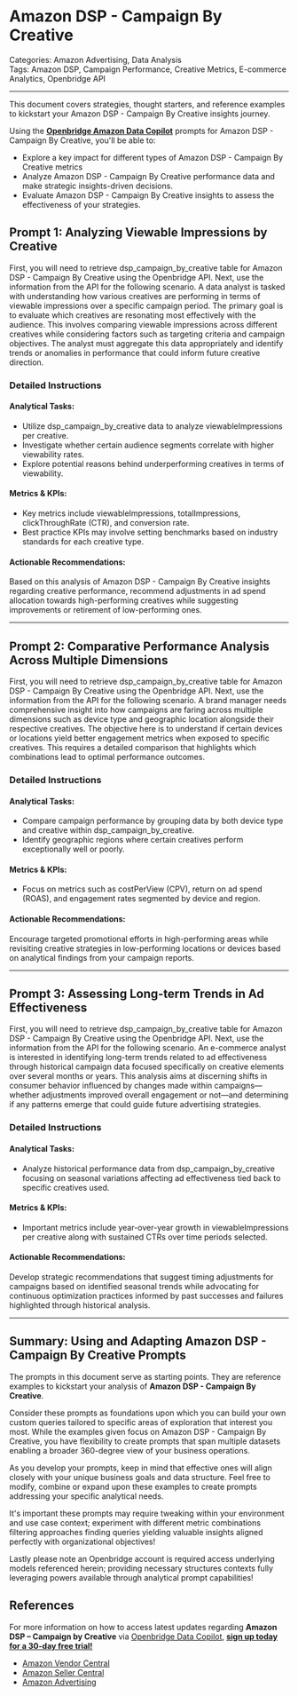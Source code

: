 # Amazon DSP - Campaign By Creative

Categories: Amazon Advertising, Data Analysis  
Tags: Amazon DSP, Campaign Performance, Creative Metrics, E-commerce Analytics, Openbridge API

---

This document covers strategies, thought starters, and reference examples to kickstart your Amazon DSP - Campaign By Creative insights journey.

Using the <a href="https://chatgpt.com/g/g-Sg4qP7r3v-openbridge-data-copilot" target="_blank"><strong>Openbridge Amazon Data Copilot</strong></a> prompts for Amazon DSP - Campaign By Creative, you'll be able to:

- Explore a key impact for different types of Amazon DSP - Campaign By Creative metrics
- Analyze Amazon DSP - Campaign By Creative performance data and make strategic insights-driven decisions.
- Evaluate Amazon DSP - Campaign By Creative insights to assess the effectiveness of your strategies.

## Prompt 1: Analyzing Viewable Impressions by Creative 

First, you will need to retrieve dsp_campaign_by_creative table for Amazon DSP - Campaign By Creative using the Openbridge API. Next, use the information from the API for the following scenario. A data analyst is tasked with understanding how various creatives are performing in terms of viewable impressions over a specific campaign period. The primary goal is to evaluate which creatives are resonating most effectively with the audience. This involves comparing viewable impressions across different creatives while considering factors such as targeting criteria and campaign objectives. The analyst must aggregate this data appropriately and identify trends or anomalies in performance that could inform future creative direction.

### Detailed Instructions
#### Analytical Tasks:
- Utilize dsp_campaign_by_creative data to analyze viewableImpressions per creative.
- Investigate whether certain audience segments correlate with higher viewability rates.
- Explore potential reasons behind underperforming creatives in terms of viewability.

#### Metrics & KPIs:
- Key metrics include viewableImpressions, totalImpressions, clickThroughRate (CTR), and conversion rate.
- Best practice KPIs may involve setting benchmarks based on industry standards for each creative type.

#### Actionable Recommendations:
Based on this analysis of Amazon DSP - Campaign By Creative insights regarding creative performance, recommend adjustments in ad spend allocation towards high-performing creatives while suggesting improvements or retirement of low-performing ones.

---

## Prompt 2: Comparative Performance Analysis Across Multiple Dimensions 

First, you will need to retrieve dsp_campaign_by_creative table for Amazon DSP - Campaign By Creative using the Openbridge API. Next, use the information from the API for the following scenario. A brand manager needs comprehensive insight into how campaigns are faring across multiple dimensions such as device type and geographic location alongside their respective creatives. The objective here is to understand if certain devices or locations yield better engagement metrics when exposed to specific creatives. This requires a detailed comparison that highlights which combinations lead to optimal performance outcomes.

### Detailed Instructions
#### Analytical Tasks:
- Compare campaign performance by grouping data by both device type and creative within dsp_campaign_by_creative.
- Identify geographic regions where certain creatives perform exceptionally well or poorly.
  
#### Metrics & KPIs:
- Focus on metrics such as costPerView (CPV), return on ad spend (ROAS), and engagement rates segmented by device and region.
  
#### Actionable Recommendations:
Encourage targeted promotional efforts in high-performing areas while revisiting creative strategies in low-performing locations or devices based on analytical findings from your campaign reports.

---

## Prompt 3: Assessing Long-term Trends in Ad Effectiveness 

First, you will need to retrieve dsp_campaign_by_creative table for Amazon DSP - Campaign By Creative using the Openbridge API. Next, use the information from the API for the following scenario. An e-commerce analyst is interested in identifying long-term trends related to ad effectiveness through historical campaign data focused specifically on creative elements over several months or years. This analysis aims at discerning shifts in consumer behavior influenced by changes made within campaigns—whether adjustments improved overall engagement or not—and determining if any patterns emerge that could guide future advertising strategies.

### Detailed Instructions
#### Analytical Tasks:
- Analyze historical performance data from dsp_campaign_by_creative focusing on seasonal variations affecting ad effectiveness tied back to specific creatives used.
  
#### Metrics & KPIs:
- Important metrics include year-over-year growth in viewableImpressions per creative along with sustained CTRs over time periods selected.

#### Actionable Recommendations:
Develop strategic recommendations that suggest timing adjustments for campaigns based on identified seasonal trends while advocating for continuous optimization practices informed by past successes and failures highlighted through historical analysis.

---

## Summary: Using and Adapting Amazon DSP - Campaign By Creative Prompts 
The prompts in this document serve as starting points. They are reference examples to kickstart your analysis of **Amazon DSP - Campaign By Creative**.

Consider these prompts as foundations upon which you can build your own custom queries tailored to specific areas of exploration that interest you most. While the examples given focus on Amazon DSP - Campaign By Creative, you have flexibility to create prompts that span multiple datasets enabling a broader 360-degree view of your business operations.

As you develop your prompts, keep in mind that effective ones will align closely with your unique business goals and data structure. Feel free to modify, combine or expand upon these examples to create prompts addressing your specific analytical needs.

It's important these prompts may require tweaking within your environment and use case context; experiment with different metric combinations filtering approaches finding queries yielding valuable insights aligned perfectly with organizational objectives!

Lastly please note an Openbridge account is required access underlying models referenced herein; providing necessary structures contexts fully leveraging powers available through analytical prompt capabilities!

## References   
For more information on how to access latest updates regarding **Amazon DSP – Campaign by Creative** via <a href="https://chatgpt.com/g/g-Sg4qP7r3v-openbridge-data-copilot" target="_blank">Openbridge Data Copilot</a>, <a href="https://openbridge.com" target="_blank"><strong>sign up today for a 30-day free trial!</strong></a>

<ul>
<li><a href="https://www.openbridge.com/amazon-vendor-central/" target="_blank">Amazon Vendor Central</a></li>
<li><a href="https://www.openbridge.com/amazon-selling-partner/" target="_blank">Amazon Seller Central</a></li>
<li><a href="https://www.openbridge.com/amazon-advertising/" target="_blank">Amazon Advertising</a></li>
</ul>